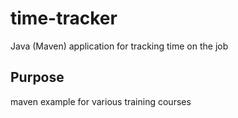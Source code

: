 # time-tracker
Java (Maven) application for tracking time on the job

## Purpose

maven example for various training courses
